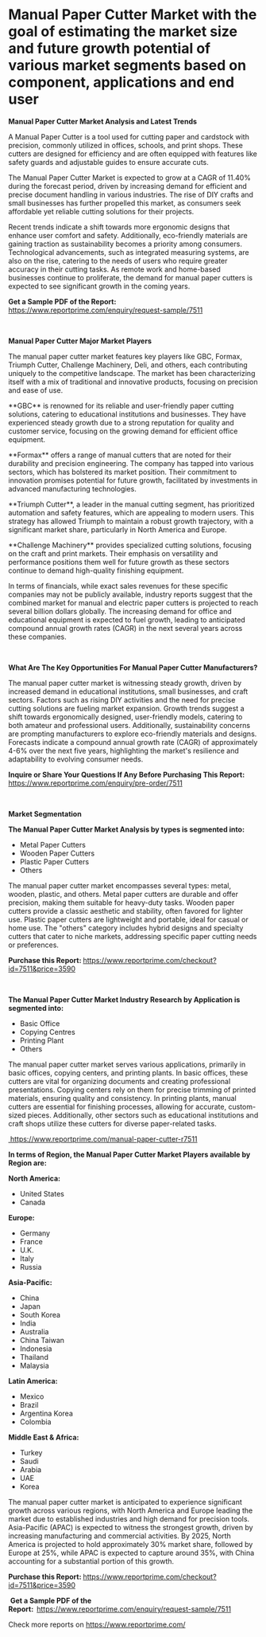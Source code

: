 <p><h1>Manual Paper Cutter Market with the goal of estimating the market size and future growth potential of various market segments based on component, applications and end user</h1></p><p><strong>Manual Paper Cutter Market Analysis and Latest Trends</strong></p>
<p><p>A Manual Paper Cutter is a tool used for cutting paper and cardstock with precision, commonly utilized in offices, schools, and print shops. These cutters are designed for efficiency and are often equipped with features like safety guards and adjustable guides to ensure accurate cuts. </p><p>The Manual Paper Cutter Market is expected to grow at a CAGR of 11.40% during the forecast period, driven by increasing demand for efficient and precise document handling in various industries. The rise of DIY crafts and small businesses has further propelled this market, as consumers seek affordable yet reliable cutting solutions for their projects. </p><p>Recent trends indicate a shift towards more ergonomic designs that enhance user comfort and safety. Additionally, eco-friendly materials are gaining traction as sustainability becomes a priority among consumers. Technological advancements, such as integrated measuring systems, are also on the rise, catering to the needs of users who require greater accuracy in their cutting tasks. As remote work and home-based businesses continue to proliferate, the demand for manual paper cutters is expected to see significant growth in the coming years.</p></p>
<p><strong>Get a Sample PDF of the Report:&nbsp;</strong> <a href="https://www.reportprime.com/enquiry/request-sample/7511?utm_campaign=3503&utm_medium=2&utm_source=Github&utm_content=ia&utm_term=19032025&utm_id=manual-paper-cutter">https://www.reportprime.com/enquiry/request-sample/7511</a></p>
<p>&nbsp;</p>
<p><strong>Manual Paper Cutter Major Market Players</strong></p>
<p><p>The manual paper cutter market features key players like GBC, Formax, Triumph Cutter, Challenge Machinery, Deli, and others, each contributing uniquely to the competitive landscape. The market has been characterizing itself with a mix of traditional and innovative products, focusing on precision and ease of use.</p><p>**GBC** is renowned for its reliable and user-friendly paper cutting solutions, catering to educational institutions and businesses. They have experienced steady growth due to a strong reputation for quality and customer service, focusing on the growing demand for efficient office equipment.</p><p>**Formax** offers a range of manual cutters that are noted for their durability and precision engineering. The company has tapped into various sectors, which has bolstered its market position. Their commitment to innovation promises potential for future growth, facilitated by investments in advanced manufacturing technologies.</p><p>**Triumph Cutter**, a leader in the manual cutting segment, has prioritized automation and safety features, which are appealing to modern users. This strategy has allowed Triumph to maintain a robust growth trajectory, with a significant market share, particularly in North America and Europe.</p><p>**Challenge Machinery** provides specialized cutting solutions, focusing on the craft and print markets. Their emphasis on versatility and performance positions them well for future growth as these sectors continue to demand high-quality finishing equipment.</p><p>In terms of financials, while exact sales revenues for these specific companies may not be publicly available, industry reports suggest that the combined market for manual and electric paper cutters is projected to reach several billion dollars globally. The increasing demand for office and educational equipment is expected to fuel growth, leading to anticipated compound annual growth rates (CAGR) in the next several years across these companies.</p></p>
<p>&nbsp;</p>
<p><strong>What Are The Key Opportunities For Manual Paper Cutter Manufacturers?</strong></p>
<p><p>The manual paper cutter market is witnessing steady growth, driven by increased demand in educational institutions, small businesses, and craft sectors. Factors such as rising DIY activities and the need for precise cutting solutions are fueling market expansion. Growth trends suggest a shift towards ergonomically designed, user-friendly models, catering to both amateur and professional users. Additionally, sustainability concerns are prompting manufacturers to explore eco-friendly materials and designs. Forecasts indicate a compound annual growth rate (CAGR) of approximately 4-6% over the next five years, highlighting the market's resilience and adaptability to evolving consumer needs.</p></p>
<p><strong>Inquire or Share Your Questions If Any Before Purchasing This Report:</strong> <a href="https://www.reportprime.com/enquiry/pre-order/7511?utm_campaign=3503&utm_medium=2&utm_source=Github&utm_content=ia&utm_term=19032025&utm_id=manual-paper-cutter">https://www.reportprime.com/enquiry/pre-order/7511</a></p>
<p>&nbsp;</p>
<p><strong>Market Segmentation</strong></p>
<p><strong>The Manual Paper Cutter Market Analysis by types is segmented into:</strong></p>
<p><ul><li>Metal Paper Cutters</li><li>Wooden Paper Cutters</li><li>Plastic Paper Cutters</li><li>Others</li></ul></p>
<p><p>The manual paper cutter market encompasses several types: metal, wooden, plastic, and others. Metal paper cutters are durable and offer precision, making them suitable for heavy-duty tasks. Wooden paper cutters provide a classic aesthetic and stability, often favored for lighter use. Plastic paper cutters are lightweight and portable, ideal for casual or home use. The "others" category includes hybrid designs and specialty cutters that cater to niche markets, addressing specific paper cutting needs or preferences.</p></p>
<p><strong>Purchase this Report:&nbsp;</strong><a href="https://www.reportprime.com/checkout?id=7511&price=3590&utm_campaign=3503&utm_medium=2&utm_source=Github&utm_content=ia&utm_term=19032025&utm_id=manual-paper-cutter">https://www.reportprime.com/checkout?id=7511&price=3590</a></p>
<p>&nbsp;</p>
<p><strong>The Manual Paper Cutter Market Industry Research by Application is segmented into:</strong></p>
<p><ul><li>Basic Office</li><li>Copying Centres</li><li>Printing Plant</li><li>Others</li></ul></p>
<p><p>The manual paper cutter market serves various applications, primarily in basic offices, copying centers, and printing plants. In basic offices, these cutters are vital for organizing documents and creating professional presentations. Copying centers rely on them for precise trimming of printed materials, ensuring quality and consistency. In printing plants, manual cutters are essential for finishing processes, allowing for accurate, custom-sized pieces. Additionally, other sectors such as educational institutions and craft shops utilize these cutters for diverse paper-related tasks.</p></p>
<p><a href="https://www.reportprime.com/manual-paper-cutter-r7511?utm_campaign=3503&utm_medium=2&utm_source=Github&utm_content=ia&utm_term=19032025&utm_id=manual-paper-cutter">&nbsp;https://www.reportprime.com/manual-paper-cutter-r7511</a></p>
<p><strong>In terms of Region, the Manual Paper Cutter Market Players available by Region are:</strong></p>
<p>
    <p> <strong> North America: </strong>
        <ul>
            <li>United States</li>
            <li>Canada</li>
        </ul>
        </p> 
    <p> <strong> Europe: </strong>
        <ul>
            <li>Germany</li>
            <li>France</li>
            <li>U.K.</li>
            <li>Italy</li>
            <li>Russia</li>
        </ul>
        </p> 
    <p> <strong> Asia-Pacific: </strong>
        <ul>
            <li>China</li>
            <li>Japan</li>
            <li>South Korea</li>
            <li>India</li>
            <li>Australia</li>
            <li>China Taiwan</li>
            <li>Indonesia</li>
            <li>Thailand</li>
            <li>Malaysia</li>
        </ul>
        </p> 
    <p> <strong> Latin America: </strong>
        <ul>
            <li>Mexico</li>
            <li>Brazil</li>
            <li>Argentina Korea</li>
            <li>Colombia</li>
        </ul>
        </p> 
    <p> <strong> Middle East & Africa: </strong>
        <ul>
            <li>Turkey</li>
            <li>Saudi</li>
            <li>Arabia</li>
            <li>UAE</li>
            <li>Korea</li>
        </ul>
    </p>
    </p>
<p><p>The manual paper cutter market is anticipated to experience significant growth across various regions, with North America and Europe leading the market due to established industries and high demand for precision tools. Asia-Pacific (APAC) is expected to witness the strongest growth, driven by increasing manufacturing and commercial activities. By 2025, North America is projected to hold approximately 30% market share, followed by Europe at 25%, while APAC is expected to capture around 35%, with China accounting for a substantial portion of this growth.</p></p>
<p><strong>Purchase this Report: </strong><a href="https://www.reportprime.com/checkout?id=7511&price=3590&utm_campaign=3503&utm_medium=2&utm_source=Github&utm_content=ia&utm_term=19032025&utm_id=manual-paper-cutter">https://www.reportprime.com/checkout?id=7511&price=3590</a></p>
<p>&nbsp;<strong>Get a Sample PDF of the Report:&nbsp;&nbsp;</strong><a href="https://www.reportprime.com/enquiry/request-sample/7511?utm_campaign=3503&utm_medium=2&utm_source=Github&utm_content=ia&utm_term=19032025&utm_id=manual-paper-cutter">https://www.reportprime.com/enquiry/request-sample/7511</a></p>
<p><strong></strong></p>
<p>Check more reports on <a href="https://www.reportprime.com/?utm_campaign=3503&utm_medium=2&utm_source=Github&utm_content=ia&utm_term=19032025&utm_id=manual-paper-cutter">https://www.reportprime.com/</a></p>